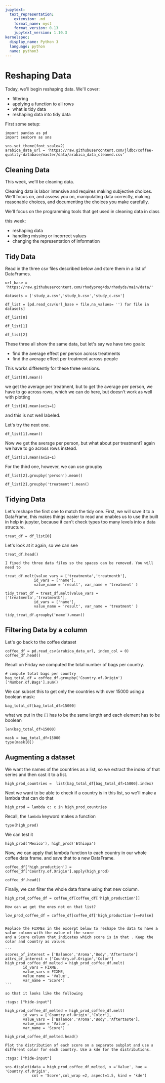 ```yaml
---
jupytext:
  text_representation:
    extension: .md
    format_name: myst
    format_version: 0.13
    jupytext_version: 1.10.3
kernelspec:
  display_name: Python 3
  language: python
  name: python3
---
```


# Reshaping Data

Today, we'll begin reshaping data.  We'll  cover:
- filtering
- applying a function to all rows
- what is tidy data
- reshaping data into tidy data

First some setup:

```{code-cell} ipython3
import pandas as pd
import seaborn as sns

sns.set_theme(font_scale=2)
arabica_data_url = 'https://raw.githubusercontent.com/jldbc/coffee-quality-database/master/data/arabica_data_cleaned.csv'
```

## Cleaning Data
This week, we'll be cleaning data.

Cleaning data is labor intensive and requires making subjective choices.  
We'll focus on, and assess you on, manipulating data correctly, making reasonable
choices, and documenting the choices you make carefully.


We'll focus on the programming tools that get used in cleaning data in class

this week:
- reshaping data
- handling missing or incorrect values
- changing the representation of information

## Tidy Data

Read in the three csv files described below and store them in a list of DataFrames.

```{code-cell} ipython3
url_base = 'https://raw.githubusercontent.com/rhodyprog4ds/rhodyds/main/data/'

datasets = ['study_a.csv','study_b.csv','study_c.csv']
```

```{code-cell} ipython3
df_list = [pd.read_csv(url_base + file,na_values= '') for file in datasets]
```

```{code-cell} ipython3
df_list[0]
```

```{code-cell} ipython3
df_list[1]
```

```{code-cell} ipython3
df_list[2]
```

These three all show the same data, but let's say we have two goals:
- find the average  effect per person across treatments
- find the average effect per treatment across people

This works differently for these three versions.

```{code-cell} ipython3
df_list[0].mean()
```
we get the average per treatment, but to get the average per person, we have to go across rows, which we can do here, but doesn't work as well with plotting
```{code-cell} ipython3
df_list[0].mean(axis=1)
```
and this is not well labeled.

Let's try the next one.
```{code-cell} ipython3
df_list[1].mean()
```
Now we get the average per person, but what about per treatment? again we have to go across rows instead.

```{code-cell} ipython3
df_list[1].mean(axis=1)
```

For the third one, however, we can use groupby
```{code-cell} ipython3
df_list[2].groupby('person').mean()
```


```{code-cell} ipython3
df_list[2].groupby('treatment').mean()
```

## Tidying Data


Let's reshape the first one to match the tidy one. First, we
will save it to a DataFrame, this makes things easier to read
and enables us to use the built in help in jupyter, because it can't check types too many levels into a data structure.
```{code-cell} ipython3
treat_df = df_list[0]
```

Let's look at it again, so we can see
```{code-cell} ipython3
treat_df.head()
```

```{admonition} Correction
I fixed the three data files so the spaces can be removed. You will need to
```

```{code-cell} ipython3
treat_df.melt(value_vars = ['treatmenta','treatmentb'],
             id_vars = ['name'],
             value_name = 'result', var_name = 'treatment' )
```

```{code-cell} ipython3
tidy_treat_df = treat_df.melt(value_vars = ['treatmenta','treatmentb'],
             id_vars = ['name'],
             value_name = 'result', var_name = 'treatment' )
```


```{code-cell} ipython3
tidy_treat_df.groupby('name').mean()
```

## Filtering Data by a column

Let's go back to the coffee dataset
```{code-cell} ipython3
coffee_df = pd.read_csv(arabica_data_url, index_col = 0)
coffee_df.head()
```

Recall on Friday we computed the total number of bags per country.
```{code-cell} ipython3
# compute total bags per country
bag_total_df = coffee_df.groupby('Country.of.Origin')['Number.of.Bags'].sum()
```

We can subset this to get only the countries with over 15000 using a boolean mask:

```{code-cell} ipython3
bag_total_df[bag_total_df>15000]
```

what we put in the `[]` has to be the same length and each element has to be boolean

```{code-cell} ipython3
len(bag_total_df>15000)
```

```{code-cell} ipython3
mask = bag_total_df>15000
type(mask[0])
```

## Augmenting a dataset

We want the names of the countries as a list, so we extract the index of that series and then cast it to a list.
```{code-cell} ipython3
high_prod_countries =  list(bag_total_df[bag_total_df>15000].index)
```

Next we want to be able to check if a country is in this list, so we'll make a lambda that can do that
```{code-cell} ipython3
high_prod = lambda c: c in high_prod_countries
```

Recall, the `lambda` keyword makes a function

```{code-cell} ipython3
type(high_prod)
```

We can test it
```{code-cell} ipython3
high_prod('Mexico'), high_prod('Ethiopa')
```

Now, we can apply that lambda function to each country in our whole coffee data frame. and save that to a new DataFrame.
```{code-cell} ipython3
coffee_df['high_production'] = coffee_df['Country.of.Origin'].apply(high_prod)
```

```{code-cell} ipython3
coffee_df.head()
```


Finally, we can filter the whole data frame using that new column.
```{code-cell} ipython3
high_prod_coffee_df = coffee_df[coffee_df['high_production']]
```


```{admonition} Question from class
How can we get the ones not on that list?
```

```{code-cell} ipython3
low_prod_coffee_df = coffee_df[coffee_df['high_production']==False]
```

````{admonition} Try it Yourself

Replace the FIXMEs in the excerpt below to reshape the data to have a value column with the value of the score
and a Score column that indicates which score is in that . Keep the color and country as values

```
scores_of_interest = ['Balance','Aroma','Body','Aftertaste']
attrs_of_interest = ['Country.of.Origin','Color']
high_prod_coffee_df_melted = high_prod_coffee_df.melt(
        id_vars = FIXME,
        value_vars = FIXME,
        value_name = 'Value',
        var_name = 'Score')
```

so that it looks like the following
````


```{code-cell} ipython3
:tags: ["hide-input"]

high_prod_coffee_df_melted = high_prod_coffee_df.melt(
        id_vars = ['Country.of.Origin','Color'],
        value_vars = ['Balance','Aroma','Body','Aftertaste'],
        value_name = 'Value',
        var_name = 'Score')

high_prod_coffee_df_melted.head()
```

```{admonition} Try it Yourself
Plot the distribution of each score on a separate subplot and use a different color for each country. Use a kde for the distributions.
```

```{code-cell} ipython3
:tags: ["hide-input"]

sns.displot(data = high_prod_coffee_df_melted, x ='Value', hue = 'Country.of.Origin',
            col = 'Score',col_wrap =2, aspect=1.5, kind = 'kde')

```
